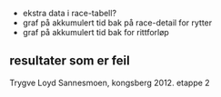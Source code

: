 * ekstra data i race-tabell?
* graf på akkumulert tid bak på race-detail for rytter
* graf på akkumulert tid bak for rittforløp


## resultater som er feil

Trygve Loyd Sannesmoen, kongsberg 2012. etappe 2

